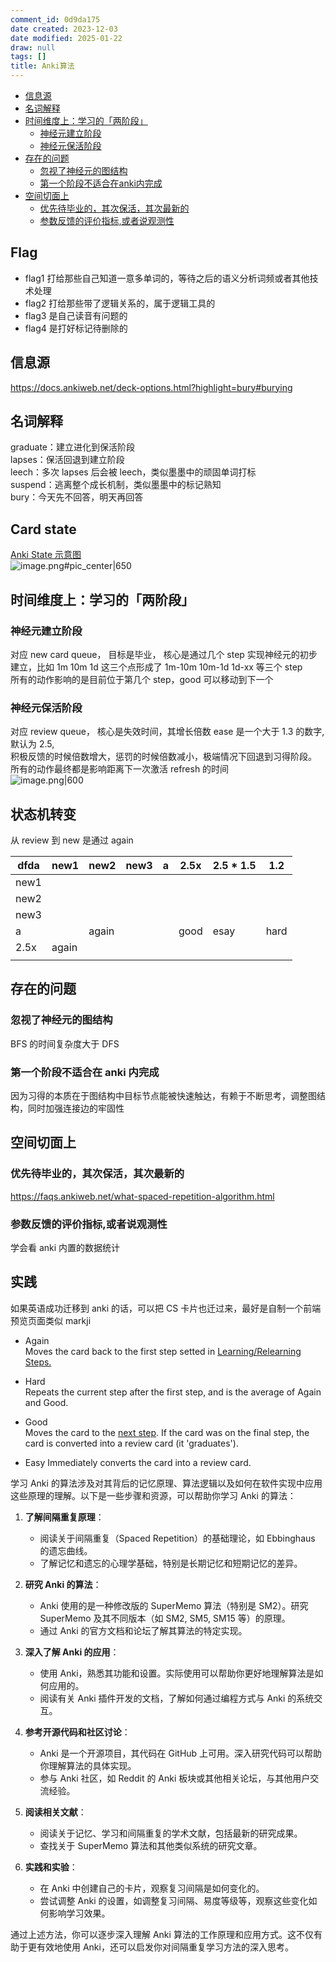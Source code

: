 ```yaml
---
comment_id: 0d9da175
date created: 2023-12-03
date modified: 2025-01-22
draw: null
tags: []
title: Anki算法
---
```

- [信息源](#%E4%BF%A1%E6%81%AF%E6%BA%90)
- [名词解释](#%E5%90%8D%E8%AF%8D%E8%A7%A3%E9%87%8A)
- [时间维度上：学习的「两阶段」](#%E6%97%B6%E9%97%B4%E7%BB%B4%E5%BA%A6%E4%B8%8A%EF%BC%9A%E5%AD%A6%E4%B9%A0%E7%9A%84%E3%80%8C%E4%B8%A4%E9%98%B6%E6%AE%B5%E3%80%8D)
	- [神经元建立阶段](#%E7%A5%9E%E7%BB%8F%E5%85%83%E5%BB%BA%E7%AB%8B%E9%98%B6%E6%AE%B5)
	- [神经元保活阶段](#%E7%A5%9E%E7%BB%8F%E5%85%83%E4%BF%9D%E6%B4%BB%E9%98%B6%E6%AE%B5)
- [存在的问题](#%E5%AD%98%E5%9C%A8%E7%9A%84%E9%97%AE%E9%A2%98)
	- [忽视了神经元的图结构](#%E5%BF%BD%E8%A7%86%E4%BA%86%E7%A5%9E%E7%BB%8F%E5%85%83%E7%9A%84%E5%9B%BE%E7%BB%93%E6%9E%84)
	- [第一个阶段不适合在anki内完成](#%E7%AC%AC%E4%B8%80%E4%B8%AA%E9%98%B6%E6%AE%B5%E4%B8%8D%E9%80%82%E5%90%88%E5%9C%A8anki%E5%86%85%E5%AE%8C%E6%88%90)
- [空间切面上](#%E7%A9%BA%E9%97%B4%E5%88%87%E9%9D%A2%E4%B8%8A)
	- [优先待毕业的，其次保活，其次最新的](#%E4%BC%98%E5%85%88%E5%BE%85%E6%AF%95%E4%B8%9A%E7%9A%84%EF%BC%8C%E5%85%B6%E6%AC%A1%E4%BF%9D%E6%B4%BB%EF%BC%8C%E5%85%B6%E6%AC%A1%E6%9C%80%E6%96%B0%E7%9A%84)
	- [参数反馈的评价指标,或者说观测性](#%E5%8F%82%E6%95%B0%E5%8F%8D%E9%A6%88%E7%9A%84%E8%AF%84%E4%BB%B7%E6%8C%87%E6%A0%87,%E6%88%96%E8%80%85%E8%AF%B4%E8%A7%82%E6%B5%8B%E6%80%A7)

## Flag

- flag1 打给那些自己知道一意多单词的，等待之后的语义分析词频或者其他技术处理
- flag2 打给那些带了逻辑关系的，属于逻辑工具的
- flag3 是自己读音有问题的
- flag4 是打好标记待删除的

## 信息源

https://docs.ankiweb.net/deck-options.html?highlight=bury#burying

## 名词解释

graduate：建立进化到保活阶段  
lapses：保活回退到建立阶段  
leech：多次 lapses 后会被 leech，类似墨墨中的顽固单词打标  
suspend：逃离整个成长机制，类似墨墨中的标记熟知  
bury：今天先不回答，明天再回答

## Card state

[Anki State 示意图](Anki%20State%20示意图)  
![image.png#pic_center|650](https://imagehosting4picgo.oss-cn-beijing.aliyuncs.com/imagehosting/fix-dir%2Fpicgo%2Fpicgo-clipboard-images%2F2024%2F06%2F13%2F21-08-25-36241769e0343da9534dbbdd19fa106c-20240613210825-c51868.png)

## 时间维度上：学习的「两阶段」

### 神经元建立阶段

对应 new card queue，
目标是毕业，
核心是通过几个 step 实现神经元的初步建立，比如 1m 10m 1d 这三个点形成了 1m-10m 10m-1d 1d-xx 等三个 step  
所有的动作影响的是目前位于第几个 step，good 可以移动到下一个

### 神经元保活阶段

对应 review queue，
核心是失效时间，其增长倍数 ease 是一个大于 1.3 的数字, 默认为 2.5,  
积极反馈的时候倍数增大，惩罚的时候倍数减小，极端情况下回退到习得阶段。
所有的动作最终都是影响距离下一次激活 refresh 的时间  
![image.png|600](https://imagehosting4picgo.oss-cn-beijing.aliyuncs.com/imagehosting/20240206023828.png)

## 状态机转变

从 review 到 new 是通过 again

| dfda | new1  | new2  | new3 | a   | 2.5x | 2.5 * 1.5 | 1.2  |
| ---- | ----- | ----- | ---- | --- | ---- | --------- | ---- |
| new1 |       |       |      |     |      |           |      |
| new2 |       |       |      |     |      |           |      |
| new3 |       |       |      |     |      |           |      |
| a    |       | again |      |     | good | esay      | hard |
| 2.5x | again |       |      |     |      |           |      |
|      |       |       |      |     |      |           |      |

## 存在的问题

### 忽视了神经元的图结构

BFS 的时间复杂度大于 DFS

### 第一个阶段不适合在 anki 内完成

因为习得的本质在于图结构中目标节点能被快速触达，有赖于不断思考，调整图结构，同时加强连接边的牢固性

## 空间切面上

### 优先待毕业的，其次保活，其次最新的

https://faqs.ankiweb.net/what-spaced-repetition-algorithm.html

### 参数反馈的评价指标,或者说观测性

学会看 anki 内置的数据统计

## 实践

如果英语成功迁移到 anki 的话，可以把 CS 卡片也迁过来，最好是自制一个前端预览页面类似 markji

- Again  
    Moves the card back to the first step setted in [Learning/Relearning Steps.](https://docs.ankiweb.net/deck-options.html?#learning-steps)
    
- Hard  
    Repeats the current step after the first step, and is the average of Again and Good.
    
- Good  
    Moves the card to the [next step](https://docs.ankiweb.net/deck-options.html?#learning-steps). If the card was on the final step, the card is converted into a review card (it 'graduates').
    
- Easy Immediately converts the card into a review card.

学习 Anki 的算法涉及对其背后的记忆原理、算法逻辑以及如何在软件实现中应用这些原理的理解。以下是一些步骤和资源，可以帮助你学习 Anki 的算法：

1. **了解间隔重复原理**：
    
    - 阅读关于间隔重复（Spaced Repetition）的基础理论，如 Ebbinghaus 的遗忘曲线。
    - 了解记忆和遗忘的心理学基础，特别是长期记忆和短期记忆的差异。
2. **研究 Anki 的算法**：
    
    - Anki 使用的是一种修改版的 SuperMemo 算法（特别是 SM2）。研究 SuperMemo 及其不同版本（如 SM2, SM5, SM15 等）的原理。
    - 通过 Anki 的官方文档和论坛了解其算法的特定实现。
3. **深入了解 Anki 的应用**：
    
    - 使用 Anki，熟悉其功能和设置。实际使用可以帮助你更好地理解算法是如何应用的。
    - 阅读有关 Anki 插件开发的文档，了解如何通过编程方式与 Anki 的系统交互。
4. **参考开源代码和社区讨论**：
    
    - Anki 是一个开源项目，其代码在 GitHub 上可用。深入研究代码可以帮助你理解算法的具体实现。
    - 参与 Anki 社区，如 Reddit 的 Anki 板块或其他相关论坛，与其他用户交流经验。
5. **阅读相关文献**：
    
    - 阅读关于记忆、学习和间隔重复的学术文献，包括最新的研究成果。
    - 查找关于 SuperMemo 算法和其他类似系统的研究文章。
6. **实践和实验**：
    
    - 在 Anki 中创建自己的卡片，观察复习间隔是如何变化的。
    - 尝试调整 Anki 的设置，如调整复习间隔、易度等级等，观察这些变化如何影响学习效果。

通过上述方法，你可以逐步深入理解 Anki 算法的工作原理和应用方式。这不仅有助于更有效地使用 Anki，还可以启发你对间隔重复学习方法的深入思考。

  
